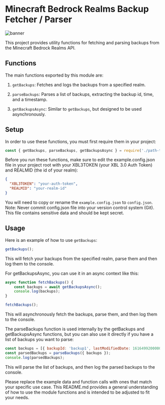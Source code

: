 # Minecraft Bedrock Realms Backup Fetcher / Parser

![banner](https://i.imgur.com/TyaRONE.jpg)

This project provides utility functions for fetching and parsing backups from the Minecraft Bedrock Realms API.

## Functions

The main functions exported by this module are:

1. `getBackups`: Fetches and logs the backups from a specified realm.

2. `parseBackups`: Parses a list of backups, extracting the backup id, time, and a timestamp.

3. `getBackupsAsync`: Similar to `getBackups`, but designed to be used asynchronously.

## Setup

In order to use these functions, you must first require them in your project:

```js
const { getBackups, parseBackups, getBackupsAsync } = require('./path-to-this-module');
```

Before you run these functions, make sure to edit the example.config.json file in your project root with your XBL3TOKEN (your XBL 3.0 Auth Token) and REALMID (the id of your realm):

```json
{
  "XBL3TOKEN": "your-auth-token",
  "REALMID": "your-realm-id"
}
```

You will need to copy or rename the `example.config.json` to `config.json`.
Note: Never commit config.json file into your version control system (Git). This file contains sensitive data and should be kept secret.


## Usage

Here is an example of how to use `getBackups`:

```js
getBackups();
```

This will fetch your backups from the specified realm, parse them and then log them to the console.

For getBackupsAsync, you can use it in an async context like this:

```js
async function fetchBackups() {
    const backups = await getBackupsAsync();
    console.log(backups);
}

fetchBackups();
```

This will asynchronously fetch the backups, parse them, and then log them to the console.

The parseBackups function is used internally by the getBackups and getBackupsAsync functions, but you can also use it directly if you have a list of backups you want to parse:

```js
const backups = [{ backupId: 'backup1', lastModifiedDate: 1616499200000 }, { backupId: 'backup2', lastModifiedDate: 1616499200000 }];
const parsedBackups = parseBackups({ backups });
console.log(parsedBackups);
```

This will parse the list of backups, and then log the parsed backups to the console.


Please replace the example data and function calls with ones that match your specific use case. This README.md provides a general understanding of how to use the module functions and is intended to be adjusted to fit your needs.
